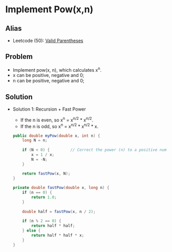 # Implement Pow(x,n)

## Alias
- Leetcode (50): [Valid Parentheses](https://leetcode.com/problems/valid-parentheses/)

## Problem
- Implement pow(x, n), which calculates x<sup>n</sup>.
- x can be positive, negative and 0;
- n can be positive, negative and 0;

## Solution
- Solution 1: Recursion + Fast Power
   - If the n is even, so x<sup>n</sup> = x<sup>n/2</sup> * x<sup>n/2</sup>.
   - If the n is odd, so x<sup>n</sup> = x<sup>n/2</sup> * x<sup>n/2</sup> * x.

  ```java
  public double myPow(double x, int n) {
      long N = n;
        
      if (N < 0) {         // Correct the power (n) to a positive number
          x = 1 / x;
          N = -N;
      }

      return fastPow(x, N);
  }
    
  private double fastPow(double x, long n) {
      if (n == 0) {
          return 1.0;
      }
        
      double half = fastPow(x, n / 2);
        
      if (n % 2 == 0) {
          return half * half;
      } else {
          return half * half * x;
      }
  }
  ```
